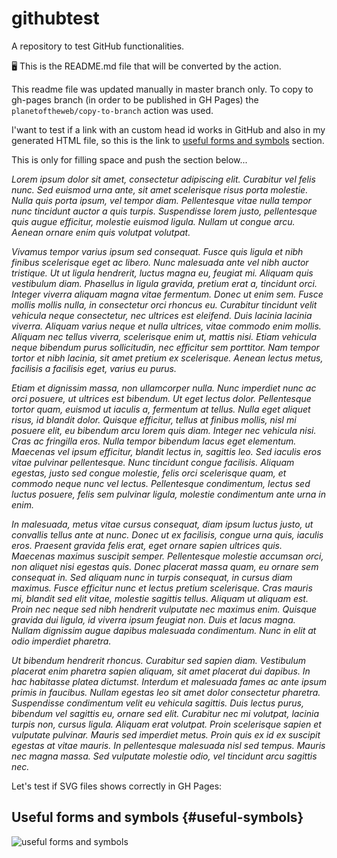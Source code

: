 # githubtest

A repository to test GitHub functionalities.

:desktop_computer: This is the README.md file that will be converted by the action.

This readme file was updated manually in master branch only.
To copy to gh-pages branch (in order to be published in GH Pages) the `planetoftheweb/copy-to-branch` action was used.

I'want to test if a link with an custom head id works in GitHub and also in my generated HTML file, so this is the link to [useful forms and symbols](#useful-symbols) section.

This is only for filling space and push the section below...

*Lorem ipsum dolor sit amet, consectetur adipiscing elit. Curabitur vel felis nunc. Sed euismod urna ante, sit amet scelerisque risus porta molestie. Nulla quis porta ipsum, vel tempor diam. Pellentesque vitae nulla tempor nunc tincidunt auctor a quis turpis. Suspendisse lorem justo, pellentesque quis augue efficitur, molestie euismod ligula. Nullam ut congue arcu. Aenean ornare enim quis volutpat volutpat.*

*Vivamus tempor varius ipsum sed consequat. Fusce quis ligula et nibh finibus scelerisque eget ac libero. Nunc malesuada ante vel nibh auctor tristique. Ut ut ligula hendrerit, luctus magna eu, feugiat mi. Aliquam quis vestibulum diam. Phasellus in ligula gravida, pretium erat a, tincidunt orci. Integer viverra aliquam magna vitae fermentum. Donec ut enim sem. Fusce mollis mollis nulla, in consectetur orci rhoncus eu. Curabitur tincidunt velit vehicula neque consectetur, nec ultrices est eleifend. Duis lacinia lacinia viverra. Aliquam varius neque et nulla ultrices, vitae commodo enim mollis. Aliquam nec tellus viverra, scelerisque enim ut, mattis nisi. Etiam vehicula neque bibendum purus sollicitudin, nec efficitur sem porttitor. Nam tempor tortor et nibh lacinia, sit amet pretium ex scelerisque. Aenean lectus metus, facilisis a facilisis eget, varius eu purus.*

*Etiam et dignissim massa, non ullamcorper nulla. Nunc imperdiet nunc ac orci posuere, ut ultrices est bibendum. Ut eget lectus dolor. Pellentesque tortor quam, euismod ut iaculis a, fermentum at tellus. Nulla eget aliquet risus, id blandit dolor. Quisque efficitur, tellus at finibus mollis, nisl mi posuere elit, eu bibendum arcu lorem quis diam. Integer nec vehicula nisi. Cras ac fringilla eros. Nulla tempor bibendum lacus eget elementum. Maecenas vel ipsum efficitur, blandit lectus in, sagittis leo. Sed iaculis eros vitae pulvinar pellentesque. Nunc tincidunt congue facilisis. Aliquam egestas, justo sed congue molestie, felis orci scelerisque quam, et commodo neque nunc vel lectus. Pellentesque condimentum, lectus sed luctus posuere, felis sem pulvinar ligula, molestie condimentum ante urna in enim.*

*In malesuada, metus vitae cursus consequat, diam ipsum luctus justo, ut convallis tellus ante at nunc. Donec ut ex facilisis, congue urna quis, iaculis eros. Praesent gravida felis erat, eget ornare sapien ultrices quis. Maecenas maximus suscipit semper. Pellentesque molestie accumsan orci, non aliquet nisi egestas quis. Donec placerat massa quam, eu ornare sem consequat in. Sed aliquam nunc in turpis consequat, in cursus diam maximus. Fusce efficitur nunc et lectus pretium scelerisque. Cras mauris mi, blandit sed elit vitae, molestie sagittis tellus. Aliquam ut aliquam est. Proin nec neque sed nibh hendrerit vulputate nec maximus enim. Quisque gravida dui ligula, id viverra ipsum feugiat non. Duis et lacus magna. Nullam dignissim augue dapibus malesuada condimentum. Nunc in elit at odio imperdiet pharetra.*

*Ut bibendum hendrerit rhoncus. Curabitur sed sapien diam. Vestibulum placerat enim pharetra sapien aliquam, sit amet placerat dui dapibus. In hac habitasse platea dictumst. Interdum et malesuada fames ac ante ipsum primis in faucibus. Nullam egestas leo sit amet dolor consectetur pharetra. Suspendisse condimentum velit eu vehicula sagittis. Duis lectus purus, bibendum vel sagittis eu, ornare sed elit. Curabitur nec mi volutpat, lacinia turpis non, cursus ligula. Aliquam erat volutpat. Proin scelerisque sapien et vulputate pulvinar. Mauris sed imperdiet metus. Proin quis ex id ex suscipit egestas at vitae mauris. In pellentesque malesuada nisl sed tempus. Mauris nec magna massa. Sed vulputate molestie odio, vel tincidunt arcu sagittis nec.*

Let's test if SVG files shows correctly in GH Pages:

## Useful forms and symbols {#useful-symbols}

![useful forms and symbols](https://itamarc.github.io/githubtest/images/useful-forms-and-symbols.svg "Useful Forms and Symbols")
